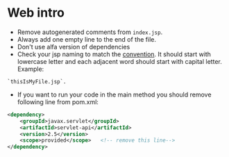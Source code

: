 # Web intro

* Remove autogenerated comments from `index.jsp`.
* Always add one empty line to the end of the file.
* Don't use alfa version of dependencies
* Check your jsp naming to match the [convention](https://www.oracle.com/technical-resources/articles/javase/code-convention.html). It should start with lowercase letter and each adjacent word should start with capital letter. Example:
```
`thisIsMyFile.jsp`.
```
* If you want to run your code in the main method you should remove following line from pom.xml:

```xml
<dependency>
    <groupId>javax.servlet</groupId>
    <artifactId>servlet-api</artifactId>
    <version>2.5</version>
    <scope>provided</scope>   <!-- remove this line-->
</dependency>
``` 
